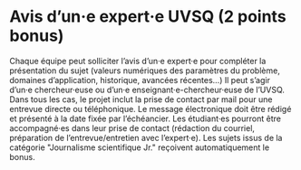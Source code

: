 Avis d’un·e expert·e UVSQ (2 points bonus)
==========================================

Chaque équipe peut solliciter l’avis d’un·e expert·e pour compléter la
présentation du sujet (valeurs numériques des paramètres du problème,
domaines d’application, historique, avancées récentes…) Il peut s’agir
d’un·e chercheur·euse ou d’un·e enseignant·e-chercheur·euse de l’UVSQ.
Dans tous les cas, le projet inclut la prise de contact par mail pour
une entrevue directe ou téléphonique. Le message électronique doit être
rédigé et présenté à la date fixée par l’échéancier. Les étudiant·es
pourront être accompagné·es dans leur prise de contact (rédaction du
courriel, préparation de l’entrevue/entretien avec l’expert·e). Les
sujets issus de la catégorie "Journalisme scientifique Jr." reçoivent
automatiquement le bonus.

